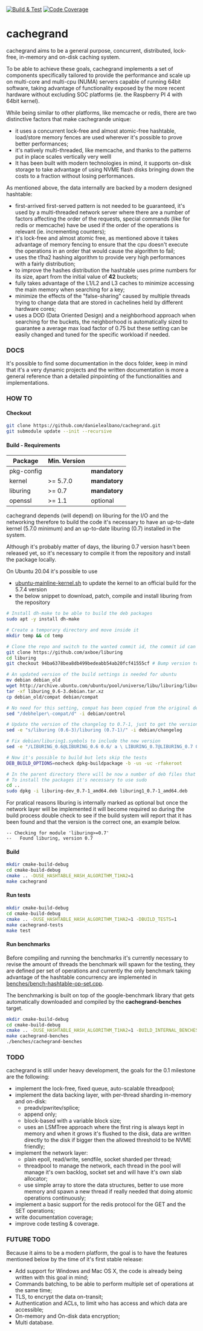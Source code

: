 [![Build & Test](https://github.com/danielealbano/cachegrand/workflows/Build%20&%20Test/badge.svg)](https://github.com/danielealbano/cachegrand/actions?query=branch%3Amaster+workflow%3A%22Build+%26+Test%22)
[![Code Coverage](https://img.shields.io/codecov/c/gh/danielealbano/cachegrand?label=code%20coverage)](https://codecov.io/gh/danielealbano/cachegrand)

cachegrand
==========

cachegrand aims to be a general purpose, concurrent, distributed, lock-free, in-memory and on-disk caching system.

To be able to achieve these goals, cachegrand implements a set of components specifically tailored to provide the
performance and scale up on multi-core and multi-cpu (NUMA) servers capable of running 64bit software, taking advantage
of functionality exposed by the more recent hardware without excluding SOC platforms (ie. the Raspberry PI 4 with 64bit
kernel).

While being similar to other platforms, like memcache or redis, there are two distinctive factors that make cachegrande
unique:
- it uses a concurrent lock-free and almost atomic-free hashtable, load/store memory fences are used wherever it's
  possible to prove better performances;
- it's natively multi-threaded, like memcache, and thanks to the patterns put in place scales vertically very welll
- It has been built with modern technologies in mind, it supports on-disk storage to take advantage of using NVME flash
  disks bringing down the costs to a fraction without losing performances.

As mentioned above, the data internally are backed by a modern designed hashtable:
- first-arrived first-served pattern is not needed to be guaranteed, it's used by a multi-threaded network server where
  there are a number of factors affecting the order of the requests, special commands (like for redis or memcache) have
  be used if the order of the operations is relevant (ie. incrementing counters);
- it's lock-free and almost atomic free, as mentioned above it takes advantage of memory fencing to ensure that the cpu
  doesn't execute the operations in an order that would cause the algorithm to fail;
- uses the t1ha2 hashing algorithm to provide very high performances with a fairly distribution;
- to improve the hashes distribution the hashtable uses prime numbers for its size, apart from the initial value of **42**
  buckets;
- fully takes advantage of the L1/L2 and L3 caches to minimize accessing the main memory when searching for a key;
- minimize the effects of the "false-sharing" caused by multiple threads trying to change data that are stored in
  cachelines held by different hardware cores;
- uses a DOD (Data Oriented Design) and a neighborhood approach when searching for the buckets, the neighborhood is
  automatically sized to guarantee a average max load factor of 0.75 but these setting can be easily changed and tuned
  for the specific workload if needed.

### DOCS

It's possible to find some documentation in the docs folder, keep in mind that it's a very dynamic projects and the
written documentation is more a general reference than a detailed pinpointing of the functionalities and implementations.

### HOW TO

#### Checkout

```bash
git clone https://github.com/danielealbano/cachegrand.git
git submodule update --init --recursive
```

#### Build - Requirements

| Package | Min. Version |   |
| - | - | - |
| pkg-config | | **mandatory** |
| kernel | >= 5.7.0 | **mandatory** |
| liburing | >= 0.7 | **mandatory** |
| openssl | >= 1.1 | optional |

cachegrand depends (will depend) on liburing for the I/O and the networking therefore to build the code it's necessary
to have an up-to-date kernel (5.7.0 minimum) and an up-to-date liburing (0.7) installed in the system.

Although it's probably matter of days, the liburing 0.7 version hasn't been released yet, so it's necessary to compile
it from the repository and install the package locally.

On Ubuntu 20.04 it's possible to use
 - [ubuntu-mainline-kernel.sh](https://github.com/pimlie/ubuntu-mainline-kernel.sh) to update the kernel to an official 
   build for the 5.7.4 version
 - the below snippet to download, patch, compile and install liburing from the repository 

```bash
# Install dh-make to be able to build the deb packages
sudo apt -y install dh-make

# Create a temporary directory and move inside it
mkdir temp && cd temp

# Clone the repo and switch to the wanted commit id, the commit id can be changed as needed
git clone https://github.com/axboe/liburing
cd liburing
git checkout 94ba6378bea8db499bedeabb54ab20fcf41555cf # Bump version to 1.0.7 - https://github.com/axboe/liburing/commit/94ba6378bea8db499bedeabb54ab20fcf41555cf

# An updated version of the build settings is needed for ubuntu
mv debian debian_old
wget http://archive.ubuntu.com/ubuntu/pool/universe/libu/liburing/liburing_0.6-3.debian.tar.xz
tar -xf liburing_0.6-3.debian.tar.xz
cp debian_old/compat debian/compat

# No need for this setting, compat has been copied from the original debian folder
sed "/debhelper\-compat/d" -i debian/control 

# Update the version of the changelog to 0.7-1, just to get the version we want
sed -e "s/liburing (0.6-3)/liburing (0.7-1)/" -i debian/changelog

# Fix debian/liburing1.symbols to include the new version
sed -e "/LIBURING_0.6@LIBURING_0.6 0.6/ a \ LIBURING_0.7@LIBURING_0.7 0.7-1" -i debian/liburing1.symbols

# Now it's possible to build but lets skip the tests
DEB_BUILD_OPTIONS=nocheck dpkg-buildpackage -b -us -uc -rfakeroot

# In the parent directory there will be now a number of deb files that can be installed
# To install the packages it's necessary to use sudo
cd ..
sudo dpkg -i liburing-dev_0.7-1_amd64.deb liburing1_0.7-1_amd64.deb
```

For pratical reasons liburing is internally marked as optional but once the network layer will be implemented it will
become required so during the build process double check to see if the build system will report that it has been found
and that the version is the correct one, an example below.
```
-- Checking for module 'liburing>=0.7'
--   Found liburing, version 0.7
```


#### Build

```bash
mkdir cmake-build-debug
cd cmake-build-debug
cmake .. -DUSE_HASHTABLE_HASH_ALGORITHM_T1HA2=1
make cachegrand
```



#### Run tests
```bash
mkdir cmake-build-debug
cd cmake-build-debug
cmake .. -DUSE_HASHTABLE_HASH_ALGORITHM_T1HA2=1 -DBUILD_TESTS=1
make cachegrand-tests
make test
```

#### Run benchmarks

Before compiling and running the benchmarks it's currently necessary to revise the amount of threads the benchmark will
spawn for the testing, they are defined per set of operations and currently the only benchmark taking advantage of the
hashtable concurrency are implemented in [benches/bench-hashtable-op-set.cpp](benches/bench-hashtable-op-set.cpp).

The benchmarking is built on top of the google-benchmark library that gets automatically downloaded and compiled by
the **cachegrand-benches** target.

```bash
mkdir cmake-build-debug
cd cmake-build-debug
cmake .. -DUSE_HASHTABLE_HASH_ALGORITHM_T1HA2=1 -BUILD_INTERNAL_BENCHES=1
make cachegrand-benches
./benches/cachegrand-benches
```

### TODO

cachegrand is still under heavy development, the goals for the 0.1 milestone are the following:
- implement the lock-free, fixed queue, auto-scalable threadpool;
- implement the data backing layer, with per-thread sharding in-memory and on-disk: 
    - preadv/pwritev/splice;
    - append only;
    - block-based with a variable block size;
    - uses an LSMTree approach where the first ring is always kept in memory and when it grows it's flushed to the disk,
      data are written directly to the disk if bigger then the allowed threshold to be NVME friendly;  
- implement the network layer:
    - plain epoll, read/write, sendfile, socket sharded per thread;
    - threadpool to manage the network, each thread in the pool will manage it's own backlog, socket set and will have
      it's own slab allocator;
    - use simple array to store the data structures, better to use more memory and spawn a new thread if really needed
      that doing atomic operations continuously;
- implement a basic support for the redis protocol for the GET and the SET operations;
- write documentation coverage;
- improve code testing & coverage. 

### FUTURE TODO

Because it aims to be a modern platform, the goal is to have the features mentioned below by the time of it's first
stable release:
- Add support for Windows and Mac OS X, the code is already being written with this goal in mind;
- Commands batching, to be able to perform multiple set of operations at the same time;
- TLS, to encrypt the data on-transit;
- Authentication and ACLs, to limit who has access and which data are accessible;
- On-memory and On-disk data encryption;
- Multi database.
